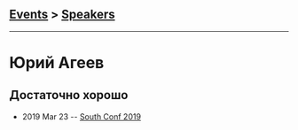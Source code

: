 ## [Events](../README.md) > [Speakers](../speakers.md)
---

# Юрий Агеев

## Достаточно хорошо
- 2019 Mar 23 -- [South Conf 2019](https://www.youtube.com/watch?v=DveuMlRrVSc)    
